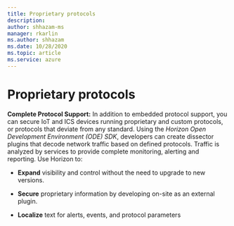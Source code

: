 ```yaml
---
title: Proprietary protocols
description: 
author: shhazam-ms
manager: rkarlin
ms.author: shhazam
ms.date: 10/28/2020
ms.topic: article
ms.service: azure
---
```


# Proprietary protocols

**Complete Protocol Support:** In addition to embedded protocol support, you can secure IoT and ICS devices running proprietary and custom protocols, or protocols that deviate from any standard. Using the *Horizon Open Development Environment (ODE) SDK*, developers can create dissector plugins that decode network traffic based on defined protocols. Traffic is analyzed by services to provide complete monitoring, alerting and reporting. Use Horizon to:

- **Expand** visibility and control without the need to upgrade to new versions.

- **Secure** proprietary information by developing on-site as an external plugin.

- **Localize** text for alerts, events, and protocol parameters

